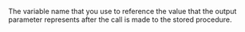 The variable name that you use to reference the value that the output parameter
	represents after the call is made to the stored procedure.